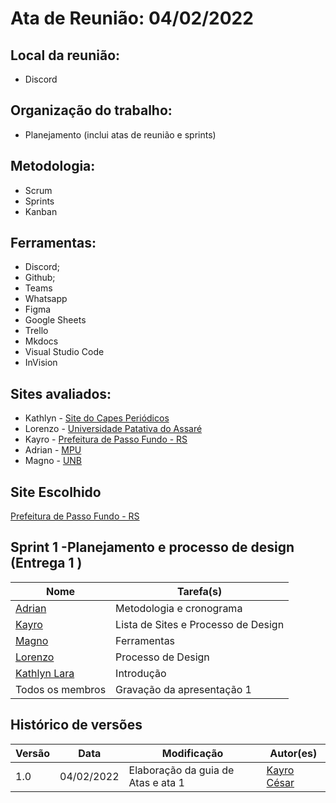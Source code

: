 # Ata de Reunião: 04/02/2022

## Local da reunião: 
- Discord

## Organização do trabalho:
- Planejamento (inclui atas de reunião e sprints)
## Metodologia:

- Scrum 
- Sprints
- Kanban


## Ferramentas:
- Discord;
- Github;
- Teams
- Whatsapp
- Figma 
- Google Sheets
- Trello
- Mkdocs
- Visual Studio Code
- InVision

## Sites avaliados:
- Kathlyn - [Site do Capes Periódicos](https://www-periodicos-capes-gov-br.ezl.periodicos.capes.gov.br/index.php?)
- Lorenzo - [Universidade Patativa do Assaré](https://home.universidadepatativa.com.br/)
- Kayro - [Prefeitura de Passo Fundo - RS](http://www.pmpf.rs.gov.br/)     
- Adrian - [MPU]( http://www.mpu.mp.br/)
- Magno - [UNB](https://www.unb.br/)

## Site Escolhido 
[Prefeitura de Passo Fundo - RS](http://www.pmpf.rs.gov.br/)     

## Sprint 1 -Planejamento e processo de design (Entrega 1 )


Nome | Tarefa(s)
--------- | ------
[Adrian](https://github.com/SwampTG)| Metodologia e cronograma
 [Kayro](https://github.com/kayrocesar)| Lista de Sites e Processo de Design
[Magno](https://github.com/magnluiz)|  Ferramentas
[Lorenzo](https://github.com/lorenzo7377)|  Processo de Design
[Kathlyn Lara](https://github.com/klmurussi)| Introdução
Todos os membros | Gravação da apresentação 1

## Histórico de versões
| Versão | Data | Modificação | Autor(es) |
|--|--|--|--|
| 1.0 | 04/02/2022 |Elaboração da guia de Atas e ata 1 |[Kayro César](github.com/kayrocesar)  |
